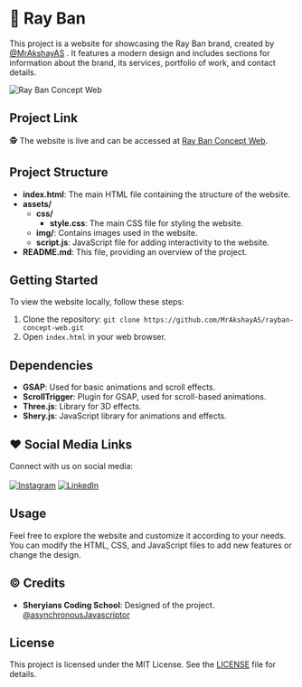 # 🚀 Ray Ban 

This project is a website for showcasing the Ray Ban brand, created by [@MrAkshayAS](https://github.com/MrAkshayAS) . It features a modern design and includes sections for information about the brand, its services, portfolio of work, and contact details.

![Ray Ban Concept Web](https://github.com/MrAkshayAS/rayban-concept-web/assets/107102876/b850109b-12ad-40cd-aba7-4dd4312c7208)

## Project Link

🕵️ The website is live and can be accessed at [Ray Ban Concept Web](https://mrakshayas.github.io/rayban-concept-web/). 

## Project Structure

- **index.html**: The main HTML file containing the structure of the website.
- **assets/**
  - **css/**
    - **style.css**: The main CSS file for styling the website.
  - **img/**: Contains images used in the website.
  - **script.js**: JavaScript file for adding interactivity to the website.
- **README.md**: This file, providing an overview of the project.

## Getting Started

To view the website locally, follow these steps:

1. Clone the repository: `git clone https://github.com/MrAkshayAS/rayban-concept-web.git`
2. Open `index.html` in your web browser.

## Dependencies

- **GSAP**: Used for basic animations and scroll effects.
- **ScrollTrigger**: Plugin for GSAP, used for scroll-based animations.
- **Three.js**: Library for 3D effects.
- **Shery.js**: JavaScript library for animations and effects.

## ❤️ Social Media Links 

Connect with us on social media: <br><br>
 [![Instagram](https://img.shields.io/badge/Instagram-%23E4405F.svg?&style=for-the-badge&logo=instagram&logoColor=white)](https://www.instagram.com/mrakshayas/)
 [![LinkedIn](https://img.shields.io/badge/LinkedIn-%230077B5.svg?&style=for-the-badge&logo=linkedin&logoColor=white)](https://in.linkedin.com/in/mrakshayas)

## Usage

Feel free to explore the website and customize it according to your needs. You can modify the HTML, CSS, and JavaScript files to add new features or change the design.

## ©️ Credits

- **Sheryians Coding School**: Designed of the project. [@asynchronousJavascriptor
](https://github.com/asynchronousJavascriptor)
## License

This project is licensed under the MIT License. See the [LICENSE](LICENSE) file for details.
